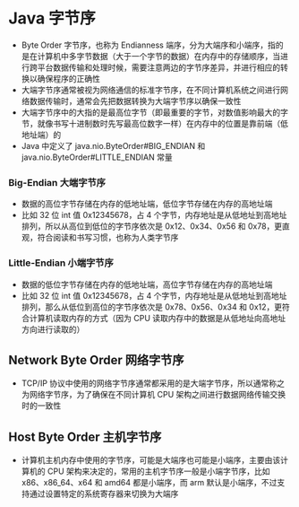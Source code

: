 # Java 字节序
- Byte Order 字节序，也称为 Endianness 端序，分为大端序和小端序，指的是在计算机中多字节数据（大于一个字节的数据）在内存中的存储顺序，当进行跨平台数据传输和处理时候，需要注意两边的字节序差异，并进行相应的转换以确保程序的正确性
- 大端字节序通常被视为网络通信的标准字节序，在不同计算机系统之间进行网络数据传输时，通常会先把数据转换为大端字节序以确保一致性
- 大端字节序中的大指的是最高位字节（即最重要的字节，对数值影响最大的字节，就像书写十进制数时先写最高位数字一样）在内存中的位置是靠前端（低地址端）的
- Java 中定义了 java.nio.ByteOrder#BIG_ENDIAN 和 java.nio.ByteOrder#LITTLE_ENDIAN 常量

### Big-Endian 大端字节序
- 数据的高位字节存储在内存的低地址端，低位字节存储在内存的高地址端
- 比如 32 位 int 值 0x12345678，占 4 个字节，内存地址是从低地址到高地址排列，所以从高位到低位的字节序依次是 0x12、0x34、0x56 和 0x78，更直观，符合阅读和书写习惯，也称为人类字节序

### Little-Endian 小端字节序
- 数据的低位字节存储在内存的低地址端，高位字节存储在内存的高地址端
- 比如 32 位 int 值 0x12345678，占 4 个字节，内存地址是从低地址到高地址排列，那么从低位到高位的字节序依次是 0x78、0x56、0x34 和 0x12，更符合计算机读取内存的方式（因为 CPU 读取内存中的数据是从低地址向高地址方向进行读取的）

## Network Byte Order 网络字节序
- TCP/IP 协议中使用的网络字节序通常都采用的是大端字节序，所以通常称之为网络字节序，为了确保在不同计算机 CPU 架构之间进行数据网络传输交换时的一致性

## Host Byte Order 主机字节序
- 计算机主机内存中使用的字节序，可能是大端序也可能是小端序，主要由该计算机的 CPU 架构来决定的，常用的主机字节序一般是小端字节序，比如 x86、x86_64、x64 和 amd64 都是小端序，而 arm 默认是小端序，不过支持通过设置特定的系统寄存器来切换为大端序